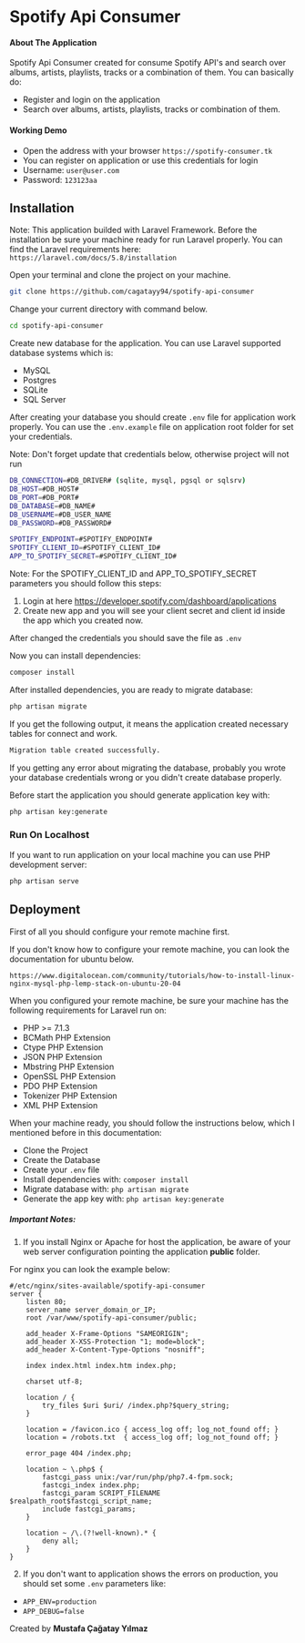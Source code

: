 # Spotify Api Consumer
#### About The Application
Spotify Api Consumer created for consume Spotify API's and search over albums, artists, playlists, tracks or a combination of them. 
You can basically do:
  - Register and login on the application
  - Search over albums, artists, playlists, tracks or combination of them.

#### Working Demo
  - Open the address with your browser `https://spotify-consumer.tk`
  - You can register on application or use this credentials for login
  - Username: `user@user.com`
  - Password: `123123aa`

## Installation

Note: This application builded with Laravel Framework. Before the installation be sure your machine ready for run Laravel properly. You can find the Laravel requirements here: `https://laravel.com/docs/5.8/installation`

Open your terminal and clone the project on your machine.
```sh
git clone https://github.com/cagatayy94/spotify-api-consumer
```
Change your current directory with command below.
```sh
cd spotify-api-consumer
```
Create new database for the application. You can use Laravel supported database systems which is:
 - MySQL
 - Postgres
 - SQLite
 - SQL Server

After creating your database you should create `.env` file for application work properly. You can use the `.env.example` file on application root folder for set your credentials.

Note: Don't forget update that credentials below, otherwise project will not run
```sh
DB_CONNECTION=#DB_DRIVER# (sqlite, mysql, pgsql or sqlsrv)
DB_HOST=#DB_HOST#
DB_PORT=#DB_PORT#
DB_DATABASE=#DB_NAME#
DB_USERNAME=#DB_USER_NAME
DB_PASSWORD=#DB_PASSWORD#

SPOTIFY_ENDPOINT=#SPOTIFY_ENDPOINT#
SPOTIFY_CLIENT_ID=#SPOTIFY_CLIENT_ID#
APP_TO_SPOTIFY_SECRET=#SPOTIFY_CLIENT_ID#
```
Note: For the SPOTIFY_CLIENT_ID and APP_TO_SPOTIFY_SECRET parameters you should follow this steps: 
1. Login at here https://developer.spotify.com/dashboard/applications 
2. Create new app and you will see your client secret and client id inside the app which you created now.

After changed the credentials you should save the file as `.env`

Now you can install dependencies:
```sh
composer install
```

After installed dependencies, you are ready to migrate database:
```sh
php artisan migrate
```
If you get the following output, it means the application created necessary tables for connect and work.
```sh
Migration table created successfully.
```
If you getting any error about migrating the database, probably you wrote your database credentials wrong or you didn't create database properly.

Before start the application you should generate application key with:
```sh
php artisan key:generate
```

### Run On Localhost
If you want to run application on your local machine you can use PHP development server:
```sh
php artisan serve
```

## Deployment 

First of all you should configure your remote machine first.

If you don't know how to configure your remote machine, you can look the documentation for ubuntu below.

`https://www.digitalocean.com/community/tutorials/how-to-install-linux-nginx-mysql-php-lemp-stack-on-ubuntu-20-04`

When you configured your remote machine, be sure your machine has the following requirements for Laravel run on:
 - PHP >= 7.1.3
 - BCMath PHP Extension
 - Ctype PHP Extension
 - JSON PHP Extension
 - Mbstring PHP Extension
 - OpenSSL PHP Extension
 - PDO PHP Extension
 - Tokenizer PHP Extension
 - XML PHP Extension

When your machine ready, you should follow the instructions below, which I mentioned before in this documentation:
 - Clone the Project
 - Create the Database
 - Create your `.env` file
 - Install dependencies with: `composer install`
 - Migrate database with: `php artisan migrate`
 - Generate the app key with: `php artisan key:generate`

##### Important Notes:
 1.  If you install Nginx or Apache for host the application, be aware of your web server configuration pointing the application **public** folder.

For nginx you can look the example below:

```nginx
#/etc/nginx/sites-available/spotify-api-consumer
server {
    listen 80;
    server_name server_domain_or_IP;
    root /var/www/spotify-api-consumer/public;

    add_header X-Frame-Options "SAMEORIGIN";
    add_header X-XSS-Protection "1; mode=block";
    add_header X-Content-Type-Options "nosniff";

    index index.html index.htm index.php;

    charset utf-8;

    location / {
        try_files $uri $uri/ /index.php?$query_string;
    }

    location = /favicon.ico { access_log off; log_not_found off; }
    location = /robots.txt  { access_log off; log_not_found off; }

    error_page 404 /index.php;

    location ~ \.php$ {
        fastcgi_pass unix:/var/run/php/php7.4-fpm.sock;
        fastcgi_index index.php;
        fastcgi_param SCRIPT_FILENAME $realpath_root$fastcgi_script_name;
        include fastcgi_params;
    }

    location ~ /\.(?!well-known).* {
        deny all;
    }
}
```

 2. If you don't want to application shows the errors on production, you should set some `.env` parameters like:
 - `APP_ENV=production` 
 - `APP_DEBUG=false`

Created by **Mustafa Çağatay Yılmaz**
